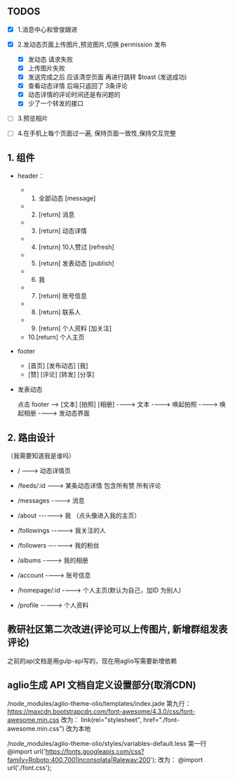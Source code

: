 ﻿
## TODOS

- [x] 1.消息中心和曾俊跟进
- [X] 2.发动态页面上传图片,预览图片,切换 permission 发布
   - [x] 发动态 请求失败
   - [x] 上传图片失败
   - [x] 发送完成之后 应该清空页面 再进行跳转 $toast (发送成功)
   - [x] 查看动态详情 后端只返回了 3条评论
   - [x] 动态详情的评论时间还是有问题的
   - [x] 少了一个转发的接口
- [ ] 3.预览相片
- [ ] 4.在手机上每个页面过一遍, 保持页面一致性,保持交互完整




 ##  1. 组件


 -  header：

    * 1. 全部动态  [message]
    * 2. [return]  消息
    * 3. [return]  动态详情
    * 4. [return] 10人赞过 [refresh]
    * 5. [return]  发表动态 [publish]
    * 6. 我
    * 7. [return] 账号信息
    * 8. [return] 联系人
    * 9. [return]  个人资料 [加关注]
    * 10.[return]  个人主页



- footer

  - [首页] [发布动态] [我]
  - [赞]  [评论] [转发] [分享]


- 发表动态


  点击 footer --> [文本] [拍照] [相册]
                  ----> 文本
                  ----> 唤起拍照
                  ----> 唤起相册
                  ----> 发动态界面


##  2. 路由设计

（我需要知道我是谁吗）

-  /            ---> 动态详情页


-  /feeds/:id  ---> 某条动态详情  包含所有赞 所有评论


-  /messages   ----> 消息


- /about            ------> 我 （点头像进入我的主页）


- /followings     -----> 我关注的人


- /followers     ------> 我的粉丝

- /albums      ----> 我的相册

- /account    ----> 账号信息

- /homepage/:id   ----> 个人主页(默认为自己，加ID 为别人)

- /profile    -----> 个人资料


## 教研社区第二次改进(评论可以上传图片, 新增群组发表评论)
之前的api文档是用gulp-api写的，现在用aglio写需要新增依赖

## aglio生成 API 文档自定义设置部分(取消CDN)

/node_modules/aglio-theme-olio/templates/index.jade
第九行：
https://maxcdn.bootstrapcdn.com/font-awesome/4.3.0/css/font-awesome.min.css
改为：
link(rel="stylesheet", href="./font-awesome.min.css")
改为本地


/node_modules/aglio-theme-olio/styles/variables-default.less
第一行
@import url('https://fonts.googleapis.com/css?family=Roboto:400,700|Inconsolata|Raleway:200');
改为：
@import url('./font.css');

